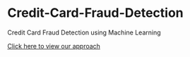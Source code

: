 # Credit-Card-Fraud-Detection
Credit Card Fraud Detection using Machine Learning

[Click here to view our approach](/Report.pdf)
